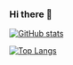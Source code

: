 ### Hi there 👋

[![GitHub stats](https://github-readme-stats.vercel.app/api?username=ElliottZhao&theme=chartreuse-dark&show_icons=true)](https://github.com/ElliottZhao)

[![Top Langs](https://github-readme-stats.vercel.app/api/top-langs/?username=ElliottZhao&theme=chartreuse-dark&show_icons=true)](https://github.com/ElliottZhao)
